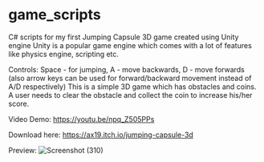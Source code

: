 # game_scripts
C# scripts for my first Jumping Capsule 3D game created using Unity engine
Unity is a popular game engine which comes with a lot of features like physics engine, scripting etc.

Controls: Space - for jumping, A - move backwards, D - move forwards (also arrow keys can be used for forward/backward movement instead of A/D respectively)
This is a simple 3D game which has obstacles and coins. A user needs to clear the obstacle and collect the coin to increase his/her score.

Video Demo: https://youtu.be/npq_Z505PPs

Download here: https://ax19.itch.io/jumping-capsule-3d


Preview:
![Screenshot (310)](https://user-images.githubusercontent.com/83136054/159842982-7309e3bf-07f2-401b-aa83-a354b9f97915.png)
